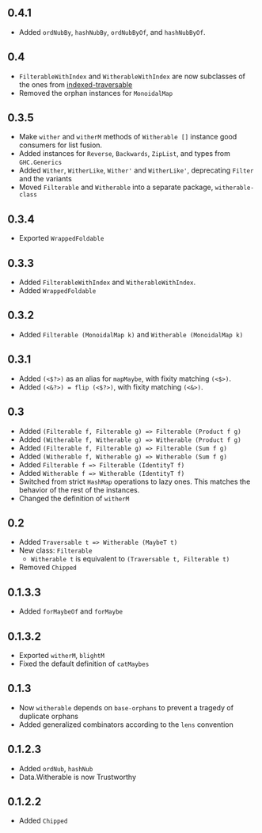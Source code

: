 0.4.1
-------
* Added `ordNubBy`, `hashNubBy`, `ordNubByOf`, and `hashNubByOf`.

0.4
-------
* `FilterableWithIndex` and `WitherableWithIndex` are now subclasses of the ones from [indexed-traversable](https://hackage.haskell.org/package/indexed-traversable)
* Removed the orphan instances for `MonoidalMap`

0.3.5
-------

* Make `wither` and `witherM` methods of `Witherable []` instance
  good consumers for list fusion.
* Added instances for `Reverse`, `Backwards`, `ZipList`, and types from `GHC.Generics`
* Added `Wither`, `WitherLike`, `Wither'` and `WitherLike'`, deprecating `Filter` and the variants
* Moved `Filterable` and `Witherable` into a separate package, `witherable-class`

0.3.4
-------
* Exported `WrappedFoldable`

0.3.3
-------

* Added `FilterableWithIndex` and `WitherableWithIndex`.
* Added `WrappedFoldable`

0.3.2
----------

* Added `Filterable (MonoidalMap k)` and `Witherable (MonoidalMap k)`

0.3.1
-------
* Added `(<$?>)` as an alias for `mapMaybe`, with fixity matching `(<$>)`.
* Added `(<&?>) = flip (<$?>)`, with fixity matching `(<&>)`.

0.3
-------
* Added `(Filterable f, Filterable g) => Filterable (Product f g)`
* Added `(Witherable f, Witherable g) => Witherable (Product f g)`
* Added `(Filterable f, Filterable g) => Filterable (Sum f g)`
* Added `(Witherable f, Witherable g) => Witherable (Sum f g)`
* Added `Filterable f => Filterable (IdentityT f)`
* Added `Witherable f => Witherable (IdentityT f)`
* Switched from strict `HashMap` operations to lazy ones. This
  matches the behavior of the rest of the instances.
* Changed the definition of `witherM`

0.2
-------
* Added `Traversable t => Witherable (MaybeT t)`
* New class: `Filterable`
  * `Witherable t` is equivalent to `(Traversable t, Filterable t)`
* Removed `Chipped`

0.1.3.3
-------
* Added `forMaybeOf` and `forMaybe`

0.1.3.2
-------
* Exported `witherM`, `blightM`
* Fixed the default definition of `catMaybes`

0.1.3
-------
* Now `witherable` depends on `base-orphans` to prevent a tragedy of duplicate orphans
* Added generalized combinators according to the `lens` convention

0.1.2.3
-------
* Added `ordNub`, `hashNub`
* Data.Witherable is now Trustworthy

0.1.2.2
-------
* Added `Chipped`
